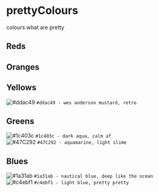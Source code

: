 # prettyColours
colours what are pretty

## Reds
## Oranges
## Yellows
![#ddac49](https://placehold.it/15/ddac49/000000?text=+) `#ddac49 - wes anderson mustard, retro`
## Greens
![#1c403c](https://placehold.it/15/1c403c/000000?text=+) `#1c403c - dark aqua, calm af`  
![#47C292](https://placehold.it/15/47C292/000000?text=+) `#47C292 - aquamarine, light slime`
## Blues
![#1a31ab](https://placehold.it/15/1a31ab/000000?text=+) `#1a31ab - nautical blue, deep like the ocean`  
![#c4ebf1](https://placehold.it/15/c4ebf1/000000?text=+) `#c4ebf1 - light blue, pretty pretty`
